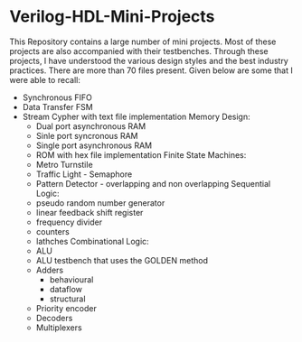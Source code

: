 # Verilog-HDL-Mini-Projects
This Repository contains a large number of mini projects. Most of these projects are also accompanied with their testbenches.
Through these projects, I have understood the various design styles and the best industry practices. 
There are more than 70 files present. Given below are some that I were able to recall: 

- Synchronous FIFO
- Data Transfer FSM
- Stream Cypher with text file implementation
Memory Design:
  - Dual port asynchronous RAM
  - Sinle port syncronous RAM
  - Single port asynchronous RAM
  - ROM with hex file implementation
Finite State Machines:
  - Metro Turnstile
  - Traffic Light - Semaphore
  - Pattern Detector - overlapping and non overlapping
Sequential Logic:
  - pseudo random number generator 
  - linear feedback shift register
  - frequency divider 
  - counters
  - lathches 
Combinational Logic:
  - ALU
  - ALU testbench that uses the GOLDEN method
  - Adders
      - behavioural
      - dataflow
      - structural
  - Priority encoder
  - Decoders
  - Multiplexers
